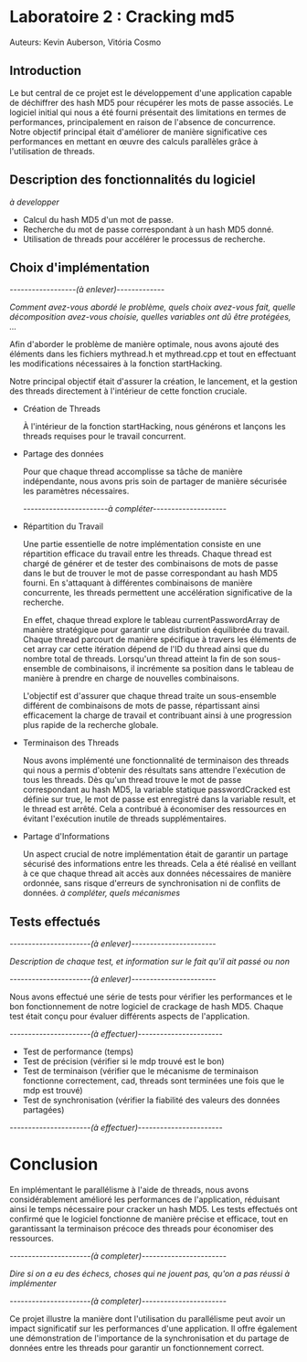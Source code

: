# Laboratoire 2 : Cracking md5

Auteurs: Kevin Auberson, Vitória Cosmo

## Introduction
Le but central de ce projet est le développement d'une application capable de déchiffrer des hash MD5 pour récupérer les mots de passe associés. Le logiciel initial qui nous a été fourni présentait des limitations en termes de performances, principalement en raison de l'absence de concurrence. Notre objectif principal était d'améliorer de manière significative ces performances en mettant en œuvre des calculs parallèles grâce à l'utilisation de threads.

## Description des fonctionnalités du logiciel
*à developper*
- Calcul du hash MD5 d'un mot de passe.
- Recherche du mot de passe correspondant à un hash MD5 donné.
- Utilisation de threads pour accélérer le processus de recherche.

## Choix d'implémentation
*------------------(à enlever)-------------*

*Comment avez-vous abordé le problème, quels choix avez-vous fait, quelle 
décomposition avez-vous choisie, quelles variables ont dû être protégées, ...*



Afin d'aborder le problème de manière optimale, nous avons ajouté des éléments dans les fichiers mythread.h et mythread.cpp et tout en effectuant les modifications nécessaires à la fonction startHacking. 

Notre principal objectif était d'assurer la création, le lancement, et la gestion des threads directement à l'intérieur de cette fonction cruciale. 

- Création de Threads

    À l'intérieur de la fonction startHacking, nous générons et lançons les threads requises pour le travail concurrent. 

- Partage des données
    
    Pour que chaque thread accomplisse sa tâche de manière indépendante, nous avons pris soin de partager de manière sécurisée les paramètres nécessaires.
    
    *-----------------------à compléter--------------------*

- Répartition du Travail

    Une partie essentielle de notre implémentation consiste en une répartition efficace du travail entre les threads. Chaque thread est chargé de générer et de tester des combinaisons de mots de passe dans le but de trouver le mot de passe correspondant au hash MD5 fourni. En s'attaquant à différentes combinaisons de manière concurrente, les threads permettent une accélération significative de la recherche.
    
    En effet, chaque thread explore le tableau currentPasswordArray de manière stratégique pour garantir une distribution équilibrée du travail. 
    Chaque thread parcourt de manière spécifique à travers les éléments de cet array car cette itération dépend de l'ID du thread ainsi que du nombre total de threads.
    Lorsqu'un thread atteint la fin de son sous-ensemble de combinaisons, il incrémente sa position dans le tableau de manière à prendre en charge de nouvelles combinaisons. 

    L'objectif est d'assurer que chaque thread traite un sous-ensemble différent de combinaisons de mots de passe, répartissant ainsi efficacement la charge de travail et contribuant ainsi à une progression plus rapide de la recherche globale.


- Terminaison des Threads

    Nous avons implémenté une fonctionnalité de terminaison des threads qui nous a permis d'obtenir des résultats sans attendre l'exécution de tous les threads. Dès qu'un thread trouve le mot de passe correspondant au hash MD5, la variable statique passwordCracked est définie sur true, le mot de passe est enregistré dans la variable result, et le thread est arrêté. Cela a contribué à économiser des ressources en évitant l'exécution inutile de threads supplémentaires.

- Partage d'Informations

    Un aspect crucial de notre implémentation était de garantir un partage sécurisé des informations entre les threads. Cela a été réalisé en veillant à ce que chaque thread ait accès aux données nécessaires de manière ordonnée, sans risque d'erreurs de synchronisation ni de conflits de données.
    *à compléter, quels mécanismes*

## Tests effectués
*----------------------(à enlever)-----------------------*

*Description de chaque test, et information sur le fait qu'il ait passé ou non*

*----------------------(à enlever)-----------------------*

Nous avons effectué une série de tests pour vérifier les performances et le bon fonctionnement de notre logiciel de crackage de hash MD5. Chaque test était conçu pour évaluer différents aspects de l'application.

*----------------------(à effectuer)-----------------------*
- Test de performance (temps)
- Test de précision (vérifier si le mdp trouvé est le bon)
- Test de terminaison (vérifier que le mécanisme de terminaison fonctionne correctement, cad, threads sont terminées une fois que le mdp est trouvé)
- Test de synchronisation (vérifier la fiabilité des valeurs des données partagées)

*----------------------(à effectuer)-----------------------*

# Conclusion

En implémentant le parallélisme à l'aide de threads, nous avons considérablement amélioré les performances de l'application, réduisant ainsi le temps nécessaire pour cracker un hash MD5. Les tests effectués ont confirmé que le logiciel fonctionne de manière précise et efficace, tout en garantissant la terminaison précoce des threads pour économiser des ressources.

*----------------------(à completer)-----------------------*

*Dire si on a eu des échecs, choses qui ne jouent pas, qu'on a pas réussi à implémenter*

*----------------------(à completer)-----------------------*


Ce projet illustre la manière dont l'utilisation du parallélisme peut avoir un impact significatif sur les performances d'une application. Il offre également une démonstration de l'importance de la synchronisation et du partage de données entre les threads pour garantir un fonctionnement correct.
